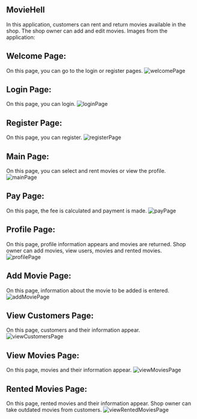## MovieHell
In this application, customers can rent and return movies available in the shop. The shop owner can add and edit movies. Images from the application:

## Welcome Page:
On this page, you can go to the login or register pages.
![welcomePage](https://github.com/AlperenAktas05/MovieHell/blob/master/FilmKiralamaDukkani/Properties/githubImage/m1.png)

## Login Page:
On this page, you can login.
![loginPage](https://github.com/AlperenAktas05/MovieHell/blob/master/FilmKiralamaDukkani/Properties/githubImage/m2.png)

## Register Page:
On this page, you can register.
![registerPage](https://github.com/AlperenAktas05/MovieHell/blob/master/FilmKiralamaDukkani/Properties/githubImage/m3.png)

## Main Page:
On this page, you can select and rent movies or view the profile.
![mainPage](https://github.com/AlperenAktas05/MovieHell/blob/master/FilmKiralamaDukkani/Properties/githubImage/m4.png)

## Pay Page:
On this page, the fee is calculated and payment is made.
![payPage](https://github.com/AlperenAktas05/MovieHell/blob/master/FilmKiralamaDukkani/Properties/githubImage/m7.png)

## Profile Page:
On this page, profile information appears and movies are returned. Shop owner can add movies, view users, movies and rented movies.
![profilePage](https://github.com/AlperenAktas05/MovieHell/blob/master/FilmKiralamaDukkani/Properties/githubImage/m5.png)

## Add Movie Page:
On this page, information about the movie to be added is entered.
![addMoviePage](https://github.com/AlperenAktas05/MovieHell/blob/master/FilmKiralamaDukkani/Properties/githubImage/m6.png)

## View Customers Page:
On this page, customers and their information appear.
![viewCustomersPage](https://github.com/AlperenAktas05/MovieHell/blob/master/FilmKiralamaDukkani/Properties/githubImage/m8.png)

## View Movies Page:
On this page, movies and their information appear.
![viewMoviesPage](https://github.com/AlperenAktas05/MovieHell/blob/master/FilmKiralamaDukkani/Properties/githubImage/m9.png)

## Rented Movies Page:
On this page, rented movies and their information appear. Shop owner can take outdated movies from customers.
![viewRentedMoviesPage](https://github.com/AlperenAktas05/MovieHell/blob/master/FilmKiralamaDukkani/Properties/githubImage/m10.png)
